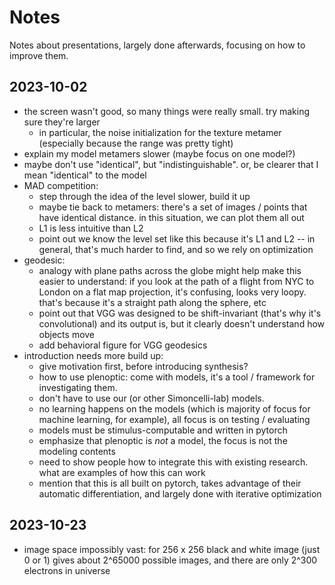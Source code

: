# Notes

Notes about presentations, largely done afterwards, focusing on how to improve
them.

## 2023-10-02

- the screen wasn't good, so many things were really small. try making sure they're larger
  - in particular, the noise initialization for the texture metamer (especially because the range was pretty tight)
- explain my model metamers slower (maybe focus on one model?)
- maybe don't use "identical", but "indistinguishable". or, be clearer that I mean "identical" to the model
- MAD competition:
  - step through the idea of the level slower, build it up
  - maybe tie back to metamers: there's a set of images / points that have identical distance. in this situation, we can plot them all out
  - L1 is less intuitive than L2
  - point out we know the level set like this because it's L1 and L2 -- in general, that's much harder to find, and so we rely on optimization
- geodesic:
  - analogy with plane paths across the globe might help make this easier to understand: if you look at the path of a flight from NYC to London on a flat map projection, it's confusing, looks very loopy. that's because it's a straight path along the sphere, etc
  - point out that VGG was designed to be shift-invariant (that's why it's convolutional) and its output is, but it clearly doesn't understand how objects move
  - add behavioral figure for VGG geodesics
- introduction needs more build up:
  - give motivation first, before introducing synthesis?
  - how to use plenoptic: come with models, it's a tool / framework for investigating them.
  - don't have to use our (or other Simoncelli-lab) models.
  - no learning happens on the models (which is majority of focus for machine learning, for example), all focus is on testing / evaluating
  - models must be stimulus-computable and written in pytorch
  - emphasize that plenoptic is *not* a model, the focus is not the modeling contents
  - need to show people how to integrate this with existing research. what are examples of how this can work
  - mention that this is all built on pytorch, takes advantage of their automatic differentiation, and largely done with iterative optimization

## 2023-10-23

- image space impossibly vast: for 256 x 256 black and white image (just 0 or 1)
  gives about 2^65000 possible images, and there are only 2^300 electrons in
  universe
